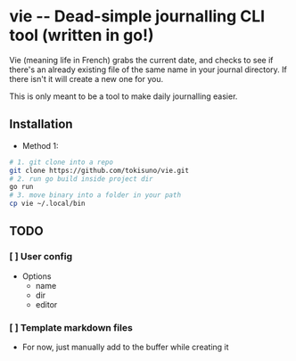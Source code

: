 # vie -- Dead-simple journalling CLI tool (written in go!)
Vie (meaning life in French) grabs the current date, and checks to see if there's an already existing file of the same name in your journal directory. If there isn't it will create a new one for you. 

This is only meant to be a tool to make daily journalling easier. 

## Installation
* Method 1:
```bash
# 1. git clone into a repo
git clone https://github.com/tokisuno/vie.git
# 2. run go build inside project dir
go run
# 3. move binary into a folder in your path 
cp vie ~/.local/bin
```

## TODO
### [ ] User config 
* Options
    - name
    - dir
    - editor
### [ ] Template markdown files
* For now, just manually add to the buffer while creating it
